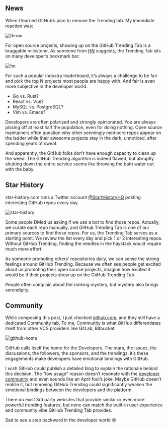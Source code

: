 ## News

When I learned GitHub’s plan to remove the Trending tab. My immediate reaction was:

![throw](/assets/blog/github-trending-tab/throw.gif)

For open source projects, showing up on the GitHub Trending Tab is a braggable milestone. As someone from [HN](https://news.ycombinator.com/item?id=32681319) suggests, the Trending Tab sits on many developer’s bookmark bar:

![hn](/assets/blog/github-trending-tab/hn.webp)

For such a popular industry leaderboard, it’s always a challenge to be fair and pick the top N projects most people are happy with. And fair is even more subjective in the developer world.

-   Go vs. Rust?
-   React vs. Vue?
-   MySQL vs. PostgreSQL?
-   Vim vs. Emacs?

Developers are often polarized and strongly opinionated. You are always pissing off at least half the population, even for doing nothing. Open source maintainers often question why other seemingly mediocre repos appear on the ladder while their awesome projects stay in the dark, unnoticed, after spending years of sweat.

And apparently, the GitHub folks don’t have enough capacity to clean up the weed. The GitHub Trending algorithm is indeed flawed, but abruptly shutting down the entire service seems like throwing the bath water out with the baby.

## Star History

star-history.com runs a Twitter account [@StartHistoryHQ](https://twitter.com/starhistoryhq) posting interesting GitHub repos every day.

![star-history](/assets/blog/github-trending-tab/star-history.webp)

Some people DMed us asking if we use a bot to find those repos. Actually, we curate each repo manually, and GitHub Trending Tab is one of our primary sources to find those repos. For us, the Trending Tab serves as a starting point. We review the list every day and pick 1 or 2 interesting repos. Without GitHub Trending, finding the needles in the haystack would require much more effort.

As someone promoting others’ repositories daily, we can sense the strong feelings around GitHub Trending. Because we often see people get excited about us promoting their open source projects, imagine how excited it would be if their projects show up on the GitHub Trending Tab.

People often complain about the ranking mystery, but mystery also brings serendipity.

## Community

While composing this post, I just checked [github.com](https://github.com), and they still have a dedicated Community tab. To me, Community is what GitHub differentiates itself from other VCS providers like GitLab, Bitbucket.

![github-home](/assets/blog/github-trending-tab/github-home.webp)

GitHub calls itself the home for the Developers. The stars, the issues, the discussions, the followers, the sponsors, and the trendings, it’s these engagements make developers have emotional bindings with GitHub.

I wish GitHub could publish a detailed blog to explain the rationale behind this decision. The "low usage" reason doesn’t resonate with the [developer community](https://github.com/community/community/discussions/31643) and even sounds like an April fool’s joke. Maybe GitHub doesn’t realize it, but removing GitHub Trending could significantly weaken the emotional bindings between the developers and the platform.

There do exist 3rd party websites that provide similar or even more powerful trending features, but none can match the built-in user experience and community vibe GitHub Trending Tab provides.

Sad to see a step backward in the developer world 😢
